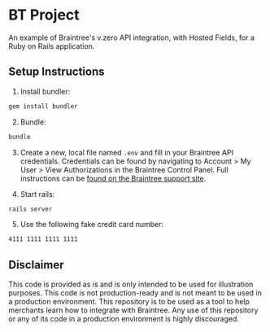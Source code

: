 # BT Project

An example of Braintree's v.zero API integration, with Hosted Fields, for a Ruby on Rails application.

## Setup Instructions

1. Install bundler:

  ```sh
  gem install bundler
  ```

2. Bundle:

  ```sh
  bundle
  ```

3. Create a new, local file named `.env` and fill in your Braintree API credentials. Credentials can be found by navigating to Account > My User > View Authorizations in the Braintree Control Panel. Full instructions can be [found on the Braintree support site](https://articles.braintreepayments.com/control-panel/important-gateway-credentials#api-credentials).

4. Start rails:

  ```sh
  rails server
  ```

5. Use the following fake credit card number:
  ```sh
  4111 1111 1111 1111
  ```

## Disclaimer

This code is provided as is and is only intended to be used for illustration purposes. This code is not production-ready and is not meant to be used in a production environment. This repository is to be used as a tool to help merchants learn how to integrate with Braintree. Any use of this repository or any of its code in a production environment is highly discouraged.
